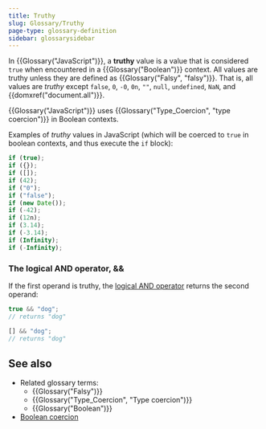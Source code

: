 ```yaml
---
title: Truthy
slug: Glossary/Truthy
page-type: glossary-definition
sidebar: glossarysidebar
---
```


In {{Glossary("JavaScript")}}, a **truthy** value is a value that is considered `true` when encountered in a {{Glossary("Boolean")}} context. All values are truthy unless they are defined as {{Glossary("Falsy", "falsy")}}. That is, all values are _truthy_ except `false`, `0`, `-0`, `0n`, `""`, `null`, `undefined`, `NaN`, and {{domxref("document.all")}}.

{{Glossary("JavaScript")}} uses {{Glossary("Type_Coercion", "type coercion")}} in Boolean contexts.

Examples of _truthy_ values in JavaScript (which will be coerced to `true` in boolean contexts, and thus execute the `if` block):

```js
if (true);
if ({});
if ([]);
if (42);
if ("0");
if ("false");
if (new Date());
if (-42);
if (12n);
if (3.14);
if (-3.14);
if (Infinity);
if (-Infinity);
```

### The logical AND operator, &&

If the first operand is truthy, the [logical AND operator](/en-US/docs/Web/JavaScript/Reference/Operators/Logical_AND) returns the second operand:

```js
true && "dog";
// returns "dog"

[] && "dog";
// returns "dog"
```

## See also

- Related glossary terms:
  - {{Glossary("Falsy")}}
  - {{Glossary("Type_Coercion", "Type coercion")}}
  - {{Glossary("Boolean")}}
- [Boolean coercion](/en-US/docs/Web/JavaScript/Reference/Global_Objects/Boolean#boolean_coercion)
